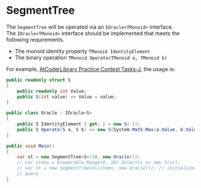﻿# SegmentTree

The `SegmentTree` will be operated via an `IOracle<TMonoid>` interface.  
The `IOracle<TMonoid>` interface should be implemented that meets the following requirements.

- The monoid identity property `TMonoid IdentityElement`
- The binary operation `TMonoid Operate(TMonoid a, TMonoid b)`

For example, [AtCoderLibrary Practice Contest Tasks-J](https://atcoder.jp/contests/practice2/tasks/practice2_j), the usage is:

```c#
public readonly struct S
{
    public readonly int Value;
    public S(int value) => Value = value;
}

public class Oracle : IOracle<S>
{
    public S IdentityElement { get; } = new S(-1);
    public S Operate(S a, S b) => new S(System.Math.Max(a.Value, b.Value));
}

public void Main()
{
    var st = new SegmentTree<S>(10, new Oracle());
    // var items = Enumerable.Range(0, 10).Select(x => new S(x));
    // var st = new SegmentTree<S>(items, new Oracle()); // initialized by IEnumerable<TMonoid>
    // query
}
```